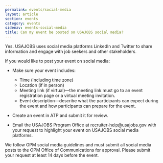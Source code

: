 ```yaml
---
permalink: events/social-media
layout: article
section: events
category: events
sidenav: events-social-media
title: Can my event be posted on USAJOBS social media?
---
```


Yes. USAJOBS uses social media platforms LinkedIn and Twitter to share information and engage with job seekers and other stakeholders. 

If you would like to post your event on social media:

* Make sure your event includes:

  * Time (including time zone)
  * Location (if in person)
  * Meeting link (if virtual)—the meeting link must go to an event registration page or a virtual meeting invitation. 
  * Event description—describe what the participants can expect during the event and how participants can prepare for the event.

* Create an event in ATP and submit it for review.
* Email the USAJOBS Program Office at recruiter-help@usajobs.gov with your request to highlight your event on USAJOBS social media platforms.  

We follow OPM social media guidelines and must submit all social media posts to the OPM Office of Communications for approval. Please submit your request at least 14 days before the event. 
